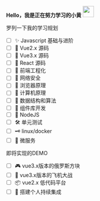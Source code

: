 <b>Hello，我是正在努力学习的小黄</b> <img src="https://media.giphy.com/media/hvRJCLFzcasrR4ia7z/giphy.gif" style="width: 30px">

罗列一下我的学习规划

- [ ] ✨ Javascript 基础与进阶      
- [ ] 🐨 Vue2.x 源码
- [ ] 🎉 Vue3.x 源码
- [ ] 🤯 React 源码
- [ ] 👺 前端工程化
- [ ] 👾 网络安全
- [ ] 🤖 浏览器原理
- [ ] 🎏 计算机原理
- [ ] 🤔 数据结构和算法
- [ ] 🥳 组件库开发
- [ ] 💬 NodeJS
- [ ] 🛠 单元测试
- [ ] 🗝 linux/docker
- [ ] 🐤 微服务

即将实现的DEMO

- [ ] 🎮 vue3.x版本的俄罗斯方块
- [ ] 🚀 vue3.x版本的飞机大战
- [ ] 📦 vue2.x 低代码平台
- [ ] 🔗 搭建个人持续集成